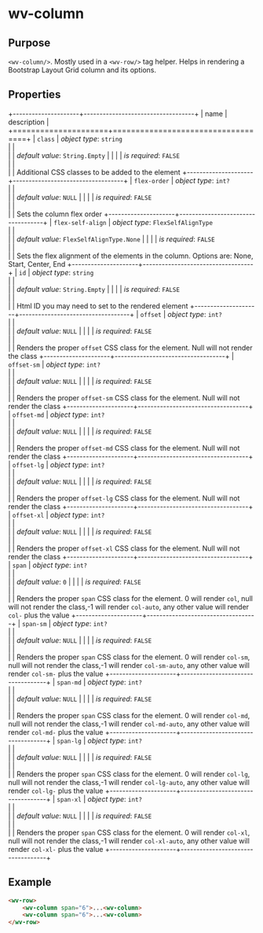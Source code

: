 ﻿<!--{"sort_order":10, "name": "wv-column", "label": "wv-column"}-->
# wv-column

## Purpose

`<wv-column/>`. Mostly used in a `<wv-row/>` tag helper. Helps in rendering a Bootstrap Layout Grid column and its options.

## Properties

+---------------------+-----------------------------------+
| name                | description                       |
+=====================+===================================+
| `class`             | *object type*: `string`                         
|                     |         
|                     | *default value*: `String.Empty`
|                     |
|                     | *is required*: `FALSE`                      
|                     |                                   
|                     | Additional CSS classes to be added to the element
+---------------------+-----------------------------------+
| `flex-order`        | *object type*: `int?`                         
|                     |         
|                     | *default value*: `NULL`
|                     |
|                     | *is required*: `FALSE`                      
|                     |                                   
|                     | Sets the column flex order
+---------------------+-----------------------------------+
| `flex-self-align`   | *object type*: `FlexSelfAlignType`                         
|                     |         
|                     | *default value*: `FlexSelfAlignType.None`
|                     |
|                     | *is required*: `FALSE`                      
|                     |                                   
|                     | Sets the flex alignment of the elements in the column. Options are: None, Start, Center, End
+---------------------+-----------------------------------+
| `id`                | *object type*: `string`                         
|                     |         
|                     | *default value*: `String.Empty`
|                     |
|                     | *is required*: `FALSE`                      
|                     |                                   
|                     | Html ID you may need to set to the rendered element
+---------------------+-----------------------------------+
| `offset`            | *object type*: `int?`                         
|                     |         
|                     | *default value*: `NULL`
|                     |
|                     | *is required*: `FALSE`                      
|                     |                                   
|                     | Renders the proper `offset` CSS class for the element. Null will not render the class
+---------------------+-----------------------------------+
| `offset-sm`         | *object type*: `int?`                         
|                     |         
|                     | *default value*: `NULL`
|                     |
|                     | *is required*: `FALSE`                      
|                     |                                   
|                     | Renders the proper `offset-sm` CSS class for the element. Null will not render the class
+---------------------+-----------------------------------+
| `offset-md`         | *object type*: `int?`                         
|                     |         
|                     | *default value*: `NULL`
|                     |
|                     | *is required*: `FALSE`                      
|                     |                                   
|                     | Renders the proper `offset-md` CSS class for the element. Null will not render the class
+---------------------+-----------------------------------+
| `offset-lg`         | *object type*: `int?`                         
|                     |         
|                     | *default value*: `NULL`
|                     |
|                     | *is required*: `FALSE`                      
|                     |                                   
|                     | Renders the proper `offset-lg` CSS class for the element. Null will not render the class
+---------------------+-----------------------------------+
| `offset-xl`         | *object type*: `int?`                         
|                     |         
|                     | *default value*: `NULL`
|                     |
|                     | *is required*: `FALSE`                      
|                     |                                   
|                     | Renders the proper `offset-xl` CSS class for the element. Null will not render the class
+---------------------+-----------------------------------+
| `span`              | *object type*: `int?`                         
|                     |         
|                     | *default value*: `0`
|                     |
|                     | *is required*: `FALSE`                      
|                     |                                   
|                     | Renders the proper `span` CSS class for the element. 0 will render `col`, null will not render the class,-1 will render `col-auto`, any other value will render `col-` plus the value
+---------------------+-----------------------------------+
| `span-sm`           | *object type*: `int?`                         
|                     |         
|                     | *default value*: `NULL`
|                     |
|                     | *is required*: `FALSE`                      
|                     |                                   
|                     | Renders the proper `span` CSS class for the element. 0 will render `col-sm`, null will not render the class,-1 will render `col-sm-auto`, any other value will render `col-sm-` plus the value
+---------------------+-----------------------------------+
| `span-md`           | *object type*: `int?`                         
|                     |         
|                     | *default value*: `NULL`
|                     |
|                     | *is required*: `FALSE`                      
|                     |                                   
|                     | Renders the proper `span` CSS class for the element. 0 will render `col-md`, null will not render the class,-1 will render `col-md-auto`, any other value will render `col-md-` plus the value
+---------------------+-----------------------------------+
| `span-lg`           | *object type*: `int?`                         
|                     |         
|                     | *default value*: `NULL`
|                     |
|                     | *is required*: `FALSE`                      
|                     |                                   
|                     | Renders the proper `span` CSS class for the element. 0 will render `col-lg`, null will not render the class,-1 will render `col-lg-auto`, any other value will render `col-lg-` plus the value
+---------------------+-----------------------------------+
| `span-xl`           | *object type*: `int?`                         
|                     |         
|                     | *default value*: `NULL`
|                     |
|                     | *is required*: `FALSE`                      
|                     |                                   
|                     | Renders the proper `span` CSS class for the element. 0 will render `col-xl`, null will not render the class,-1 will render `col-xl-auto`, any other value will render `col-xl-` plus the value
+---------------------+-----------------------------------+



## Example

```html
<wv-row>
	<wv-column span="6">...<wv-column>
	<wv-column span="6">...<wv-column>
</wv-row>
```

